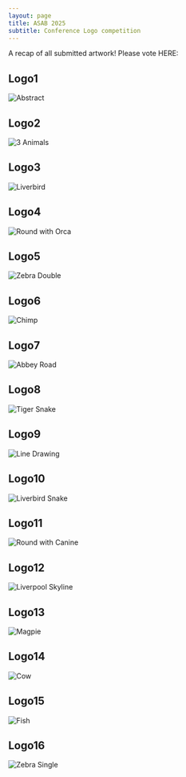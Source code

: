 ```yaml
---
layout: page
title: ASAB 2025
subtitle: Conference Logo competition
---
```


A recap of all submitted artwork!
Please vote HERE: 

## Logo1 
  
![Abstract](img/Slide1.jpeg) 


## Logo2
  
![3 Animals](img/Slide2.jpeg) 


## Logo3
  
![Liverbird](img/Slide3.jpeg) 

## Logo4
  
![Round with Orca](img/Slide4.jpeg) 

## Logo5
  
![Zebra Double](img/Slide5.jpeg) 


## Logo6
  
![Chimp](img/Slide6.jpeg) 

## Logo7
  
![Abbey Road](img/Slide7.jpeg) 

## Logo8
  
![Tiger Snake](img/Slide8.jpeg) 

## Logo9
  
![Line Drawing](img/Slide9.jpeg) 

## Logo10
  
![Liverbird Snake](img/Slide10.jpeg) 

## Logo11
  
![Round with Canine](img/Slide11.jpeg) 

## Logo12
  
![Liverpool Skyline](img/Slide12.jpeg) 

## Logo13
  
![Magpie](img/Slide13.jpeg) 

## Logo14
  
![Cow](img/Slide14.jpeg) 

## Logo15
  
![Fish](img/Slide15.jpeg) 

## Logo16
  
![Zebra Single](img/Slide16.jpeg) 

